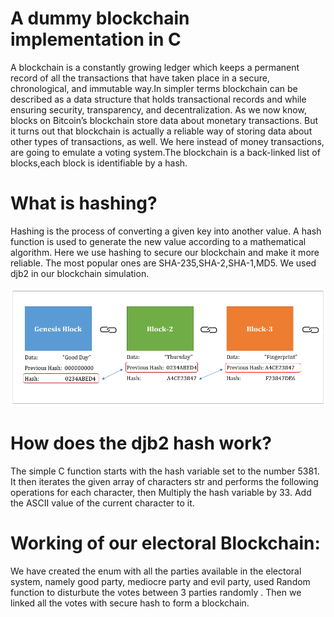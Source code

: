 # A dummy blockchain implementation in C

A blockchain is a constantly growing ledger which keeps a permanent record of all the transactions that have taken place in a secure, chronological, and immutable way.In simpler terms blockchain can be described as a data structure that holds transactional records and while ensuring security, transparency, and decentralization. As we now know, blocks on Bitcoin’s blockchain store data about monetary transactions. But it turns out that blockchain is actually a reliable way of storing data about other types of transactions, as well. We here instead of money transactions, are going to emulate a voting system.The blockchain is a back-linked list of blocks,each block is identifiable by a hash.

# What is hashing?

Hashing is the process of converting a given key into another value. A hash function is used to generate the new value according to a mathematical algorithm. Here we use hashing to secure our blockchain and make it more reliable. The most popular ones are SHA-235,SHA-2,SHA-1,MD5. We used djb2 in our blockchain simulation.

![Screenshot of working of hashing](/Hashing.png)


# How does the djb2 hash work?

The simple C function starts with the hash variable set to the number 5381. It then iterates the given array of characters str and performs the following operations for each character, then Multiply the hash variable by 33. Add the ASCII value of the current character to it.

# Working of our electoral Blockchain:

We have created the enum with all the parties available in the electoral system, namely good party, mediocre party and evil party, used Random function to disturbute the votes between 3 parties randomly . Then we linked all the votes with secure hash to form a blockchain.













